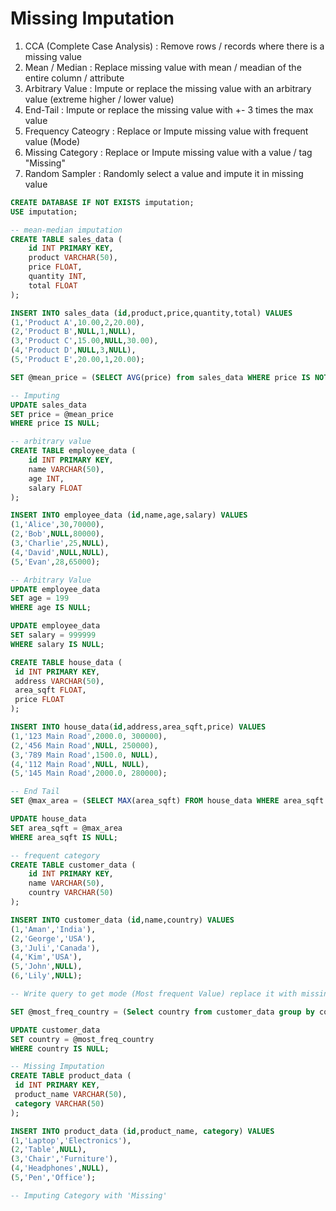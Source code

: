 # Missing Imputation

1. CCA (Complete Case Analysis) : Remove rows / records where there is a missing value
2. Mean / Median : Replace missing value with mean / meadian of the entire column / attribute
3. Arbitrary Value : Impute or replace the missing value with an arbitrary value (extreme higher / lower value)
4. End-Tail : Impute or replace the missing value with +- 3 times the max value
5. Frequency Cateogry : Replace or Impute missing value with frequent value (Mode)
6. Missing Category : Replace or Impute missing value with a value / tag "Missing"
7. Random Sampler : Randomly select a value and impute it in missing value


```sql
CREATE DATABASE IF NOT EXISTS imputation;
USE imputation;
```

```sql
-- mean-median imputation
CREATE TABLE sales_data (
    id INT PRIMARY KEY,
    product VARCHAR(50),
    price FLOAT,
    quantity INT,
    total FLOAT
);

INSERT INTO sales_data (id,product,price,quantity,total) VALUES
(1,'Product A',10.00,2,20.00),
(2,'Product B',NULL,1,NULL),
(3,'Product C',15.00,NULL,30.00),
(4,'Product D',NULL,3,NULL),
(5,'Product E',20.00,1,20.00);

SET @mean_price = (SELECT AVG(price) from sales_data WHERE price IS NOT NULL);

-- Imputing
UPDATE sales_data
SET price = @mean_price
WHERE price IS NULL;
```

```sql
-- arbitrary value
CREATE TABLE employee_data (
    id INT PRIMARY KEY,
    name VARCHAR(50),
    age INT,
    salary FLOAT
);

INSERT INTO employee_data (id,name,age,salary) VALUES
(1,'Alice',30,70000),
(2,'Bob',NULL,80000),
(3,'Charlie',25,NULL),
(4,'David',NULL,NULL),
(5,'Evan',28,65000);

-- Arbitrary Value
UPDATE employee_data
SET age = 199
WHERE age IS NULL;

UPDATE employee_data
SET salary = 999999
WHERE salary IS NULL;
```

```sql
CREATE TABLE house_data (
 id INT PRIMARY KEY,
 address VARCHAR(50),
 area_sqft FLOAT,
 price FLOAT
);

INSERT INTO house_data(id,address,area_sqft,price) VALUES
(1,'123 Main Road',2000.0, 300000),
(2,'456 Main Road',NULL, 250000),
(3,'789 Main Road',1500.0, NULL),
(4,'112 Main Road',NULL, NULL),
(5,'145 Main Road',2000.0, 280000);

-- End Tail
SET @max_area = (SELECT MAX(area_sqft) FROM house_data WHERE area_sqft IS NOT NULL) * 3;

UPDATE house_data
SET area_sqft = @max_area
WHERE area_sqft IS NULL;
```

```sql
-- frequent category 
CREATE TABLE customer_data (
    id INT PRIMARY KEY,
    name VARCHAR(50),
    country VARCHAR(50)
);

INSERT INTO customer_data (id,name,country) VALUES
(1,'Aman','India'),
(2,'George','USA'),
(3,'Juli','Canada'),
(4,'Kim','USA'),
(5,'John',NULL),
(6,'Lily',NULL);

-- Write query to get mode (Most frequent Value) replace it with missing value

SET @most_freq_country = (Select country from customer_data group by country order by count(country) desc limit 1);

UPDATE customer_data
SET country = @most_freq_country
WHERE country IS NULL;
```

```sql
-- Missing Imputation
CREATE TABLE product_data (
 id INT PRIMARY KEY,
 product_name VARCHAR(50),
 category VARCHAR(50)
);

INSERT INTO product_data (id,product_name, category) VALUES
(1,'Laptop','Electronics'),
(2,'Table',NULL),
(3,'Chair','Furniture'),
(4,'Headphones',NULL),
(5,'Pen','Office');

-- Imputing Category with 'Missing'

```